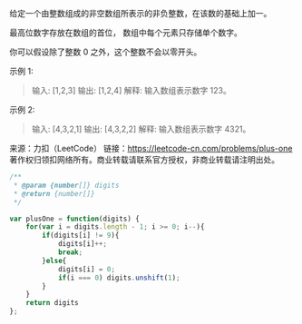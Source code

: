 给定一个由整数组成的非空数组所表示的非负整数，在该数的基础上加一。

最高位数字存放在数组的首位， 数组中每个元素只存储单个数字。

你可以假设除了整数 0 之外，这个整数不会以零开头。

示例 1:

> 输入: [1,2,3]
> 输出: [1,2,4]
> 解释: 输入数组表示数字 123。

示例 2:

> 输入: [4,3,2,1]
> 输出: [4,3,2,2]
> 解释: 输入数组表示数字 4321。

来源：力扣（LeetCode）
链接：https://leetcode-cn.com/problems/plus-one
著作权归领扣网络所有。商业转载请联系官方授权，非商业转载请注明出处。

```javascript
/**
 * @param {number[]} digits
 * @return {number[]}
 */

var plusOne = function(digits) {
    for(var i = digits.length - 1; i >= 0; i--){
        if(digits[i] != 9){
            digits[i]++;
            break;
        }else{
            digits[i] = 0;
            if(i === 0) digits.unshift(1);
        }
    }
    return digits
};
```


